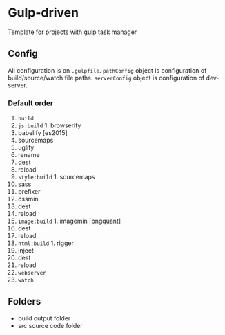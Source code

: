 # Gulp-driven

Template for projects with gulp task manager

## Config

All configuration is on ``.gulpfile``.
``pathConfig`` object is configuration of build/source/watch file paths.
``serverConfig`` object is configuration of dev-server.

### Default order
1. `build`
  1. `js:build`
    1. browserify
  2. babelify [es2015]
  3. sourcemaps
  4. uglify
  5. rename
  6. dest
  7. reload
  2. `style:build`
    1. sourcemaps
  2. sass
  3. prefixer
  4. cssmin
  5. dest
  6. reload
  3. `image:build`
    1. imagemin [pngquant]
  2. dest
  3. reload
  4. `html:build`
    1. rigger
  2. ~~inject~~
  3. dest
  4. reload
2. `webserver`
3. `watch`


## Folders

* build
output folder
* src 
source code folder

